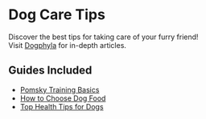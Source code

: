 # Dog Care Tips
Discover the best tips for taking care of your furry friend!  
Visit [Dogphyla](https://dogphyla.com) for in-depth articles.

## Guides Included
- [Pomsky Training Basics](pomsky-training.md)
- [How to Choose Dog Food](dog-food.md)
- [Top Health Tips for Dogs](dog-health.md)

